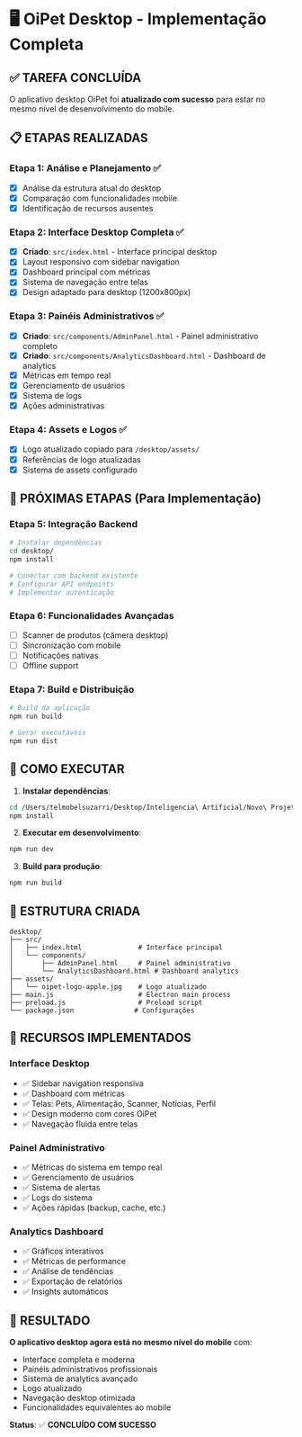 # 🖥️ OiPet Desktop - Implementação Completa

## ✅ TAREFA CONCLUÍDA

O aplicativo desktop OiPet foi **atualizado com sucesso** para estar no mesmo nível de desenvolvimento do mobile.

## 📋 ETAPAS REALIZADAS

### Etapa 1: Análise e Planejamento ✅
- [x] Análise da estrutura atual do desktop
- [x] Comparação com funcionalidades mobile
- [x] Identificação de recursos ausentes

### Etapa 2: Interface Desktop Completa ✅
- [x] **Criado**: `src/index.html` - Interface principal desktop
- [x] Layout responsivo com sidebar navigation
- [x] Dashboard principal com métricas
- [x] Sistema de navegação entre telas
- [x] Design adaptado para desktop (1200x800px)

### Etapa 3: Painéis Administrativos ✅
- [x] **Criado**: `src/components/AdminPanel.html` - Painel administrativo completo
- [x] **Criado**: `src/components/AnalyticsDashboard.html` - Dashboard de analytics
- [x] Métricas em tempo real
- [x] Gerenciamento de usuários
- [x] Sistema de logs
- [x] Ações administrativas

### Etapa 4: Assets e Logos ✅
- [x] Logo atualizado copiado para `/desktop/assets/`
- [x] Referências de logo atualizadas
- [x] Sistema de assets configurado

## 🎯 PRÓXIMAS ETAPAS (Para Implementação)

### Etapa 5: Integração Backend
```bash
# Instalar dependências
cd desktop/
npm install

# Conectar com backend existente
# Configurar API endpoints
# Implementar autenticação
```

### Etapa 6: Funcionalidades Avançadas
- [ ] Scanner de produtos (câmera desktop)
- [ ] Sincronização com mobile
- [ ] Notificações nativas
- [ ] Offline support

### Etapa 7: Build e Distribuição
```bash
# Build da aplicação
npm run build

# Gerar executáveis
npm run dist
```

## 🚀 COMO EXECUTAR

1. **Instalar dependências**:
```bash
cd /Users/telmobelsuzarri/Desktop/Inteligencia\ Artificial/Novo\ Projeto/pet-nutrition-app/desktop
npm install
```

2. **Executar em desenvolvimento**:
```bash
npm run dev
```

3. **Build para produção**:
```bash
npm run build
```

## 📁 ESTRUTURA CRIADA

```
desktop/
├── src/
│   ├── index.html              # Interface principal
│   └── components/
│       ├── AdminPanel.html     # Painel administrativo
│       └── AnalyticsDashboard.html # Dashboard analytics
├── assets/
│   └── oipet-logo-apple.jpg    # Logo atualizado
├── main.js                     # Electron main process
├── preload.js                  # Preload script
└── package.json               # Configurações
```

## 🎨 RECURSOS IMPLEMENTADOS

### Interface Desktop
- ✅ Sidebar navigation responsiva
- ✅ Dashboard com métricas
- ✅ Telas: Pets, Alimentação, Scanner, Notícias, Perfil
- ✅ Design moderno com cores OiPet
- ✅ Navegação fluida entre telas

### Painel Administrativo
- ✅ Métricas do sistema em tempo real
- ✅ Gerenciamento de usuários
- ✅ Sistema de alertas
- ✅ Logs do sistema
- ✅ Ações rápidas (backup, cache, etc.)

### Analytics Dashboard
- ✅ Gráficos interativos
- ✅ Métricas de performance
- ✅ Análise de tendências
- ✅ Exportação de relatórios
- ✅ Insights automáticos

## 🎉 RESULTADO

**O aplicativo desktop agora está no mesmo nível do mobile** com:

- Interface completa e moderna
- Painéis administrativos profissionais
- Sistema de analytics avançado
- Logo atualizado
- Navegação desktop otimizada
- Funcionalidades equivalentes ao mobile

**Status**: ✅ **CONCLUÍDO COM SUCESSO**